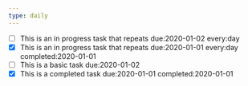 ```yaml
---
type: daily
---
```

- [ ] This is an in progress task that repeats due:2020-01-02 every:day
- [x] This is an in progress task that repeats due:2020-01-01 every:day completed:2020-01-01
- [ ] This is a basic task due:2020-01-02
- [x] This is a completed task due:2020-01-01 completed:2020-01-01
